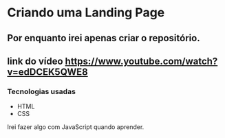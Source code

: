 # Criando uma Landing Page

## Por enquanto irei apenas criar o repositório.

## link do vídeo https://www.youtube.com/watch?v=edDCEK5QWE8

### Tecnologias usadas

- HTML
- CSS

Irei fazer algo com JavaScript quando aprender.